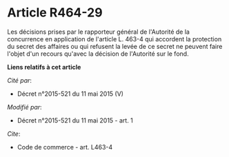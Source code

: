# Article R464-29

Les décisions prises par le rapporteur général de l'Autorité de la concurrence en application de l'article L. 463-4 qui
accordent la protection du secret des affaires ou qui refusent la levée de ce secret ne peuvent faire l'objet d'un recours
qu'avec la décision de l'Autorité sur le fond.

**Liens relatifs à cet article**

_Cité par_:

  - Décret n°2015-521 du 11 mai 2015 (V)

_Modifié par_:

  - Décret n°2015-521 du 11 mai 2015 - art. 1

_Cite_:

  - Code de commerce - art. L463-4
